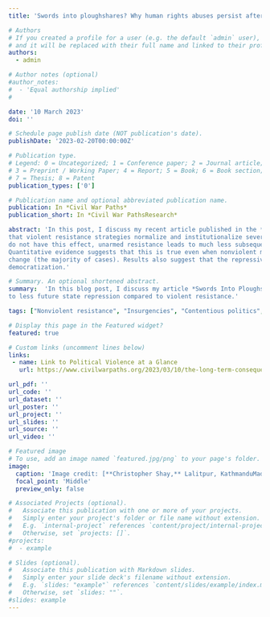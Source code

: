 ```yaml
---
title: 'Swords into ploughshares? Why human rights abuses persist after resistance campaigns'

# Authors
# If you created a profile for a user (e.g. the default `admin` user), write the username (folder name) here
# and it will be replaced with their full name and linked to their profile.
authors:
  - admin

# Author notes (optional)
#author_notes:
#  - 'Equal authorship implied'
#  

date: '10 March 2023'
doi: ''

# Schedule page publish date (NOT publication's date).
publishDate: '2023-02-20T00:00:00Z'

# Publication type.
# Legend: 0 = Uncategorized; 1 = Conference paper; 2 = Journal article;
# 3 = Preprint / Working Paper; 4 = Report; 5 = Book; 6 = Book section;
# 7 = Thesis; 8 = Patent
publication_types: ['0']

# Publication name and optional abbreviated publication name.
publication: In *Civil War Paths* 
publication_short: In *Civil War PathsResearch* 

abstract: 'In this post, I discuss my recent article published in the *Journal of Peace Research*, in which I argue 
that violent resistance strategies normalize and institutionalize severe state repression. Because nonviolent tactics 
do not have this effect, unarmed resistance leads to much less subsequent repression compared to armed resistance. 
Quantitative evidence suggests that this is true even when nonviolent movements fail to achieve primary goals like regime 
change (the majority of cases). Results also suggest that the repressive legacies of armed resistance persist even after 
democratization.'

# Summary. An optional shortened abstract.
summary:  'In this blog post, I discuss my article *Swords Into Ploughshares?* which explores how nonviolent resistance leads
to less future state repression compared to violent resistance.'  

tags: ["Nonviolent resistance", "Insurgencies", "Contentious politics", "State repression", "Human rights abuse"]

# Display this page in the Featured widget?
featured: true

# Custom links (uncomment lines below)
links:
 - name: Link to Political Violence at a Glance
   url: https://www.civilwarpaths.org/2023/03/10/the-long-term-consequences-of-violent-vs-nonviolent-rebellion/

url_pdf: ''
url_code: ''
url_dataset: ''
url_poster: ''
url_project: ''
url_slides: ''
url_source: ''
url_video: ''

# Featured image
# To use, add an image named `featured.jpg/png` to your page's folder.
image:
  caption: 'Image credit: [**Christopher Shay,** Lalitpur, KathmanduMadrid]()'
  focal_point: 'Middle'
  preview_only: false

# Associated Projects (optional).
#   Associate this publication with one or more of your projects.
#   Simply enter your project's folder or file name without extension.
#   E.g. `internal-project` references `content/project/internal-project/index.md`.
#   Otherwise, set `projects: []`.
#projects:
#  - example

# Slides (optional).
#   Associate this publication with Markdown slides.
#   Simply enter your slide deck's filename without extension.
#   E.g. `slides: "example"` references `content/slides/example/index.md`.
#   Otherwise, set `slides: ""`.
#slides: example
---
```

